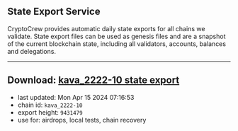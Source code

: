 ## State Export Service
CryptoCrew provides automatic daily state exports for all chains we validate. State export files can be used as genesis files and are a snapshot of the current blockchain state, including all validators, accounts, balances and delegations.

---
**Download: [kava_2222-10 state export](https://dl-eu2.ccvalidators.com/SERVICE/kava/kava_2222-10_export_9431479.json)**
---

- last updated: Mon Apr 15 2024 07:16:53
- chain id: `kava_2222-10`
- export height: `9431479`
- use for: airdrops, local tests, chain recovery
